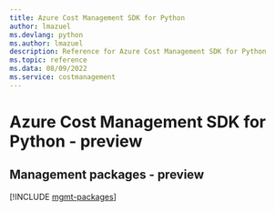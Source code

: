 ```yaml
---
title: Azure Cost Management SDK for Python
author: lmazuel
ms.devlang: python
ms.author: lmazuel
description: Reference for Azure Cost Management SDK for Python
ms.topic: reference
ms.data: 08/09/2022
ms.service: costmanagement
---
```

# Azure Cost Management SDK for Python - preview

## Management packages - preview
[!INCLUDE [mgmt-packages](cost-management-mgmt-index.md)]
